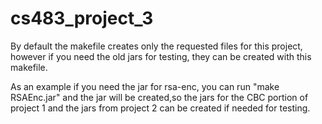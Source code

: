# cs483_project_3

By default the makefile creates only the requested files for this project, however if you need the old jars for testing, they can be created with this makefile.

As an example if you need the jar for rsa-enc, you can run "make RSAEnc.jar" and the jar will be created,so the jars for the CBC portion of project 1 and the jars from project 2 can be created if needed for testing.
